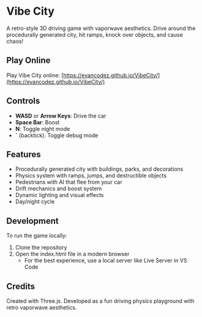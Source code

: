 # Vibe City

A retro-style 3D driving game with vaporwave aesthetics. Drive around the procedurally generated city, hit ramps, knock over objects, and cause chaos!

## Play Online

Play Vibe City online: [https://evancodez.github.io/VibeCity/](https://evancodez.github.io/VibeCity/)

## Controls

- **WASD** or **Arrow Keys**: Drive the car
- **Space Bar**: Boost
- **N**: Toggle night mode
- **\`** (backtick): Toggle debug mode

## Features

- Procedurally generated city with buildings, parks, and decorations
- Physics system with ramps, jumps, and destructible objects
- Pedestrians with AI that flee from your car
- Drift mechanics and boost system
- Dynamic lighting and visual effects
- Day/night cycle

## Development

To run the game locally:

1. Clone the repository
2. Open the index.html file in a modern browser
   - For the best experience, use a local server like Live Server in VS Code

## Credits

Created with Three.js. Developed as a fun driving physics playground with retro vaporwave aesthetics. 